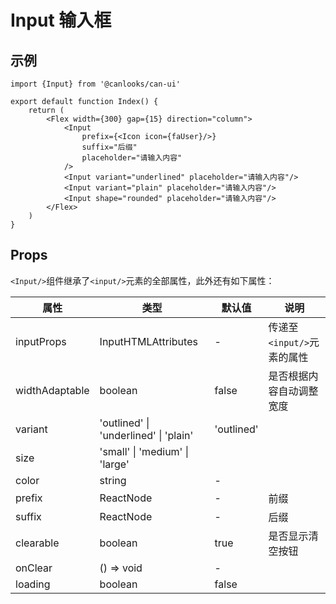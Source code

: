# Input 输入框

## 示例

```tsx
import {Input} from '@canlooks/can-ui'

export default function Index() {
    return (
        <Flex width={300} gap={15} direction="column">
            <Input
                prefix={<Icon icon={faUser}/>}
                suffix="后缀"
                placeholder="请输入内容"
            />
            <Input variant="underlined" placeholder="请输入内容"/>
            <Input variant="plain" placeholder="请输入内容"/>
            <Input shape="rounded" placeholder="请输入内容"/>
        </Flex>
    )
}
```

## Props

`<Input/>`组件继承了`<input/>`元素的全部属性，此外还有如下属性：

| 属性             | 类型                                               | 默认值        | 说明                 |
|----------------|--------------------------------------------------|------------|--------------------|
| inputProps     | InputHTMLAttributes                              | -          | 传递至`<input/>`元素的属性 |
| widthAdaptable | boolean                                          | false      | 是否根据内容自动调整宽度       |
| variant        | 'outlined' \| 'underlined' \| 'plain'            | 'outlined' |                    |
| size           | 'small' \| 'medium'                   \| 'large' |            |                    |
| color          | string                                           | -          |                    |
| prefix         | ReactNode                                        | -          | 前缀                 |
| suffix         | ReactNode                                        | -          | 后缀                 |
| clearable      | boolean                                          | true       | 是否显示清空按钮           |
| onClear        | () => void                                       | -          |                    |
| loading        | boolean                                          | false      |                    |
